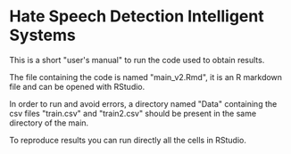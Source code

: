 # Hate Speech Detection Intelligent Systems

This is a short "user's manual" to run the code used to obtain results.

The file containing the code is named "main_v2.Rmd", it is an R markdown file and can be opened with RStudio. 

In order to run and avoid errors, a directory named "Data" containing the csv files "train.csv" and "train2.csv" should be present in the same directory of the main.

To reproduce results you can run directly all the cells in RStudio.
